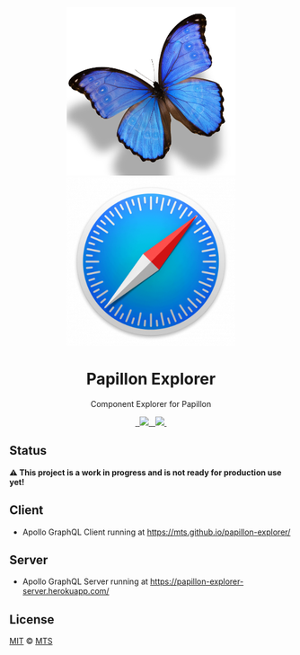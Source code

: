 <p align="center">
  <img width="300px" src="/logo-papillon.png">
  <img width="300px" src="/logo-explorer.png">
</p>

<h1 align="center">Papillon Explorer</h1>

<p align="center">Component Explorer for Papillon</p>

<p align="center">
  <a aria-label="npm package" href="https://www.npmjs.com/package/papillon-explorer-client">
    <img alt="" src="https://img.shields.io/npm/v/papillon-explorer-client.svg">
  </a>

  <a aria-label="travis build" href="https://travis-ci.org/mts/papillon-explorer">
    <img alt="" src="https://img.shields.io/travis/mts/papillon-explorer.svg?logo=travis">
  </a>

  <a aria-label="codecov coverage" href="https://codecov.io/gh/mts/papillon-explorer">
    <img src="https://codecov.io/gh/mts/papillon-explorer/branch/master/graph/badge.svg" />
  </a>

  <a aria-label="downloads" href="http://npm-stat.com/charts.html?package=papillon-explorer-client&from=2018-10-13">
    <img alt="" src="https://img.shields.io/npm/dm/papillon-explorer-client.svg">
  </a>

  <a aria-label="last commit" href="https://github.com/mts/papillon-explorer/commits/master">
    <img alt="" src="https://img.shields.io/github/last-commit/mts/papillon-explorer.svg">
  </a>

  <a aria-label="contributors graph" href="https://github.com/mts/papillon-explorer/graphs/contributors">
    <img src="https://img.shields.io/github/contributors/mts/papillon-explorer.svg">
  </a>

  <a aria-label="license" href="https://github.com/mts/papillon-explorer/blob/master/LICENSE">
    <img src="https://img.shields.io/github/license/mts/papillon-explorer.svg" alt="">
  </a>
</p>

## Status

**⚠️ This project is a work in progress and is not ready for production use yet!**

## Client

- Apollo GraphQL Client running at https://mts.github.io/papillon-explorer/

## Server

- Apollo GraphQL Server running at https://papillon-explorer-server.herokuapp.com/

## License

[MIT](./LICENSE) &copy; [MTS](https://github.com/mts)
